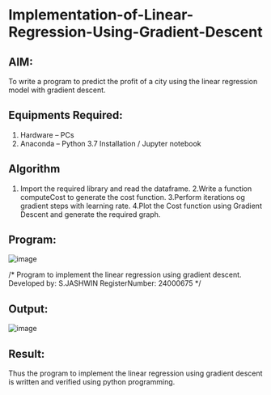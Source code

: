 # Implementation-of-Linear-Regression-Using-Gradient-Descent

## AIM:
To write a program to predict the profit of a city using the linear regression model with gradient descent.

## Equipments Required:
1. Hardware – PCs
2. Anaconda – Python 3.7 Installation / Jupyter notebook

## Algorithm
1. Import the required library and read the dataframe.
2.Write a function computeCost to generate the cost function.
3.Perform iterations og gradient steps with learning rate.
4.Plot the Cost function using Gradient Descent and generate the required graph.


## Program:
![image](https://github.com/user-attachments/assets/ec8ef730-6d6d-443b-8d5b-d8623cddd04f)

/*
Program to implement the linear regression using gradient descent.
Developed by: S.JASHWIN
RegisterNumber: 24000675
*/


## Output:
![image](https://github.com/user-attachments/assets/066f3168-d1f7-4f30-8e3e-773eb3e0eeb9)


## Result:
Thus the program to implement the linear regression using gradient descent is written and verified using python programming.
